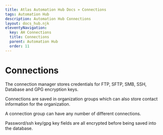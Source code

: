 ```yaml
---
title: Atlas Automation Hub Docs » Connections
tags: Automation Hub
description: Automation Hub Connections
layout: docs_hub.njk
eleventyNavigation:
  key: AH Connections
  title: Connections
  parent: Automation Hub
  order: 11
---
```


# Connections

The connection manager stores credentials for FTP, SFTP, SMB, SSH, Database and GPG encryption keys.

Connections are saved in organization groups which can also store contact information for the organization.

A connection group can have any number of different connections.

Password/ssh key/gpg key fields are all encrypted before being saved into the database.
